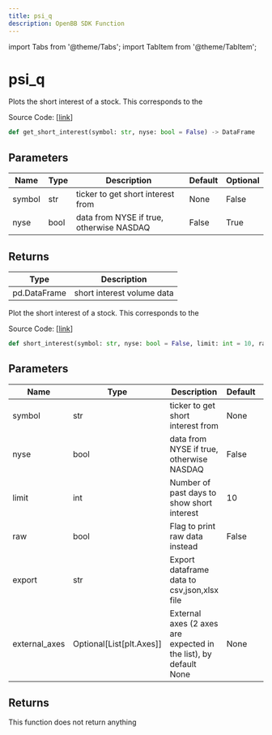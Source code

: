 ```yaml
---
title: psi_q
description: OpenBB SDK Function
---
```


import Tabs from '@theme/Tabs';
import TabItem from '@theme/TabItem';

# psi_q

<Tabs>
<TabItem value="model" label="Model" default>

Plots the short interest of a stock. This corresponds to the

Source Code: [[link](https://github.com/OpenBB-finance/OpenBBTerminal/tree/main/openbb_terminal/stocks/dark_pool_shorts/quandl_model.py#L18)]

```python
def get_short_interest(symbol: str, nyse: bool = False) -> DataFrame
```
## Parameters

| Name | Type | Description | Default | Optional |
| ---- | ---- | ----------- | ------- | -------- |
| symbol | str | ticker to get short interest from | None | False |
| nyse | bool | data from NYSE if true, otherwise NASDAQ | False | True |

## Returns

| Type | Description |
| ---- | ----------- |
| pd.DataFrame | short interest volume data |



</TabItem>
<TabItem value="view" label="View">

Plot the short interest of a stock. This corresponds to the

Source Code: [[link](https://github.com/OpenBB-finance/OpenBBTerminal/tree/main/openbb_terminal/stocks/dark_pool_shorts/quandl_view.py#L96)]

```python
def short_interest(symbol: str, nyse: bool = False, limit: int = 10, raw: bool = False, export: str = "", external_axes: Optional[List[matplotlib.axes._axes.Axes]] = None) -> None
```
## Parameters

| Name | Type | Description | Default | Optional |
| ---- | ---- | ----------- | ------- | -------- |
| symbol | str | ticker to get short interest from | None | False |
| nyse | bool | data from NYSE if true, otherwise NASDAQ | False | True |
| limit | int | Number of past days to show short interest | 10 | True |
| raw | bool | Flag to print raw data instead | False | True |
| export | str | Export dataframe data to csv,json,xlsx file |  | True |
| external_axes | Optional[List[plt.Axes]] | External axes (2 axes are expected in the list), by default None | None | True |

## Returns

This function does not return anything



</TabItem>
</Tabs>
